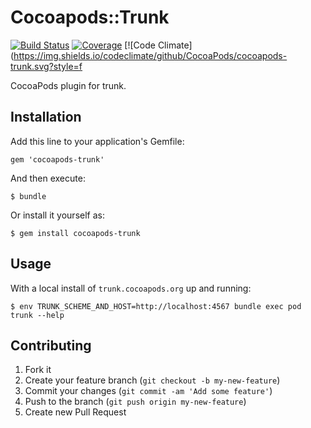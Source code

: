 # Cocoapods::Trunk

[![Build Status](https://img.shields.io/travis/CocoaPods/cocoapods-trunk/master.svg?style=flat)](https://travis-ci.org/CocoaPods/cocoapods-trunk)
[![Coverage](https://img.shields.io/codeclimate/coverage/github/CocoaPods/cocoapods-trunk.svg?style=flat)](https://codeclimate.com/github/CocoaPods/cocoapods-trunk)
[![Code Climate](https://img.shields.io/codeclimate/github/CocoaPods/cocoapods-trunk.svg?style=f

CocoaPods plugin for trunk.

## Installation

Add this line to your application's Gemfile:

    gem 'cocoapods-trunk'

And then execute:

    $ bundle

Or install it yourself as:

    $ gem install cocoapods-trunk

## Usage

With a local install of `trunk.cocoapods.org` up and running:

    $ env TRUNK_SCHEME_AND_HOST=http://localhost:4567 bundle exec pod trunk --help

## Contributing

1. Fork it
2. Create your feature branch (`git checkout -b my-new-feature`)
3. Commit your changes (`git commit -am 'Add some feature'`)
4. Push to the branch (`git push origin my-new-feature`)
5. Create new Pull Request

